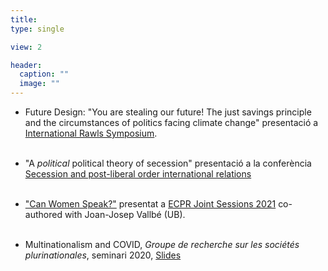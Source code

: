 ```yaml
---
title:   
type: single

view: 2

header:
  caption: ""
  image: ""
---
```


* Future Design: "You are stealing our future! The just savings principle and the circumstances of politics facing climate change" presentació a [International Rawls Symposium](https://philevents.org/event/show/88726).<br/><br/>

* "A *political* political theory of secession" presentació a la conferència [Secession and post-liberal order international relations](https://standinggroups.ecpr.eu/ssc/wp-content/uploads/sites/56/2021/05/Call-for-Papers.pdf)<br/><br/>

* ["Can Women Speak?"](https://msanjaume.netlify.app/uploads/WomenSpeak_vSep2020.pdf) presentat a [ECPR Joint Sessions 2021](https://ecpr.eu/JointSessions) co-authored with Joan-Josep Vallbé (UB).<br/><br/> 

* Multinationalism and COVID, *Groupe de recherche sur les sociétés plurinationales*, seminari 2020, [Slides](https://msanjaume.netlify.app/uploads/Covid_GRSP.html)
